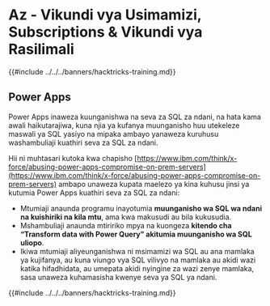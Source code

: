 # Az - Vikundi vya Usimamizi, Subscriptions & Vikundi vya Rasilimali

{{#include ../../../banners/hacktricks-training.md}}

## Power Apps

Power Apps inaweza kuunganishwa na seva za SQL za ndani, na hata kama awali haikutarajiwa, kuna njia ya kufanya muunganisho huu utekeleze maswali ya SQL yasiyo na mipaka ambayo yanaweza kuruhusu washambuliaji kuathiri seva za SQL za ndani.

Hii ni muhtasari kutoka kwa chapisho [https://www.ibm.com/think/x-force/abusing-power-apps-compromise-on-prem-servers](https://www.ibm.com/think/x-force/abusing-power-apps-compromise-on-prem-servers) ambapo unaweza kupata maelezo ya kina kuhusu jinsi ya kutumia Power Apps kuathiri seva za SQL za ndani:

- Mtumiaji anaunda programu inayotumia **muunganisho wa SQL wa ndani na kuishiriki na kila mtu**, ama kwa makusudi au bila kukusudia.
- Mshambuliaji anaunda mtiririko mpya na kuongeza **kitendo cha “Transform data with Power Query” akitumia muunganisho wa SQL uliopo**.
- Ikiwa mtumiaji aliyeunganishwa ni msimamizi wa SQL au ana mamlaka ya kujifanya, au kuna viungo vya SQL vilivyo na mamlaka au akidi wazi katika hifadhidata, au umepata akidi nyingine za wazi zenye mamlaka, sasa unaweza kuhamasisha kwenye seva ya SQL ya ndani.

{{#include ../../../banners/hacktricks-training.md}}

